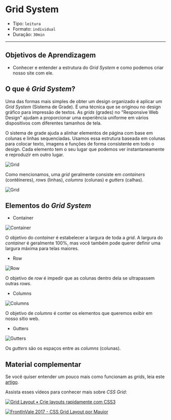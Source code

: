 # Grid System

- Tipo: `leitura`
- Formato: `individual`
- Duração: `30min`

***

## Objetivos de Aprendizagem

- Conhecer e entender a estrutura do *Grid System* e como podemos criar nosso site com ele.

## O que é *Grid System*?

Uma das formas mais simples de obter um design organizado é aplicar um *Grid System* (Sistema de Grade). É uma técnica que se originou no design gráfico para impressão de textos. As *grids* (grades) no "Responsive Web Design" ajudam a proporcionar uma experiência uniforme em vários dispositivos com diferentes tamanhos de tela.

O sistema de grade ajuda a alinhar elementos de página com base em colunas e linhas
sequenciadas. Usamos essa estrutura baseada em colunas para colocar texto,
imagens e funções de forma consistente em todo o design. Cada elemento tem o seu lugar que podemos ver instantaneamente e reproduzir em outro lugar.

![Grid](http://test.visitnorway.org/wp-content/uploads/sites/2/2013/02/Grid_3.png)

Como mencionamos, uma *grid* geralmente consiste em *containers* (contêineres), *rows* (linhas), *columns* (colunas) e *gutters* (calhas).

![Grid](https://mdn.mozillademos.org/files/13899/grid.png)

## Elementos do *Grid System*

- Container

![Container](http://j4n.co/content/4-blog/11-Creating-your-own-css-grid-system/container.png)

O objetivo do *container* é estabelecer a largura de toda a *grid*. A largura do *container* é geralmente 100%, mas você também pode querer definir uma largura máxima para telas maiores.

- Row

![Row](http://j4n.co/content/4-blog/11-Creating-your-own-css-grid-system/row.png)

O objetivo de *row* é impedir que as colunas dentro dela se ultrapassem outras *rows*.


- Columns

![Columns](http://j4n.co/content/4-blog/11-Creating-your-own-css-grid-system/column.png)

O objetivo de *columns* é conter os elementos que queremos exibir em nosso sítio web.

- Gutters

![Gutters](http://j4n.co/content/4-blog/11-Creating-your-own-css-grid-system/column-gutters.png)

Os *gutters* são os espaços entre as *columns* (colunas).

## Material complementar

Se você quiser entender um pouco mais como funcionam as *grids*, leia este [artigo](https://medium.com/laboratoria-how-to/cien-por-ciento-divididos-grid-system-y-su-secuaz-el-layout-545e8a90d63e).

Assista esses vídeos para conhecer mais sobre *CSS Grid*:

[![Grid Layout • Crie layouts rapidamente com CSS3](https://img.youtube.com/vi/RNvQzo4DoOA/0.jpg)](https://www.youtube.com/watch?v=RNvQzo4DoOA)

[![FrontInVale 2017 - CSS Grid Layout por Maujor](https://img.youtube.com/vi/6hBFRwpXQko/0.jpg)](https://www.youtube.com/watch?v=6hBFRwpXQko)
